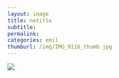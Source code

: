 ```yaml
---
layout: image
title: notitle
subtitle: 
permalink: 
categories: emil
thumburl: /img/IMG_9116_thumb.jpg
---
```

![](/img/IMG_9116_thumb.jpg)
